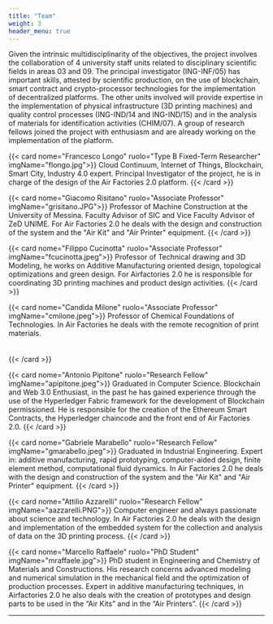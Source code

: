 ```yaml
---
title: "Team"
weight: 3
header_menu: true
---
```


Given the intrinsic multidisciplinarity of the objectives, the project involves the collaboration of 4 university staff units related to disciplinary scientific fields in areas 03 and 09. The principal investigator (ING-INF/05) has important skills, attested by scientific production, on the use of blockchain, smart contract and crypto-processor technologies for the implementation of decentralized platforms. The other units involved will provide expertise in the implementation of physical infrastructure (3D printing machines) and quality control processes (ING-IND/14 and ING-IND/15) and in the analysis of materials for identification activities (CHIM/07). 
A group of research fellows joined the project with enthusiasm and are already working on the implementation of the platform.


{{< card nome="Francesco Longo" ruolo="Type B Fixed-Term Researcher" imgName="flongo.jpg">}}
Cloud Continuum, Internet of Things, Blockchain, Smart City, Industry 4.0 expert. Principal Investigator of the project, he is in charge of the design of the Air Factories 2.0 platform.
{{< /card >}}

{{< card nome="Giacomo Risitano" ruolo="Associate Professor" imgName="grisitano.JPG">}}
Professor of Machine Construction at the University of Messina. Faculty Advisor of SIC and Vice Faculty Advisor of ZeD UNIME. For Air Factories 2.0 he deals with the design and construction of the system and the "Air Kit" and "Air Printer" equipment.
{{< /card >}}

{{< card nome="Filippo Cucinotta" ruolo="Associate Professor" imgName="fcucinotta.jpeg">}}
Professor of Technical drawing and 3D Modeling, he works on Additive Manufacturing oriented design, topological optimizations and green design. For Airfactories 2.0 he is responsible for coordinating 3D printing machines and product design activities.
{{< /card >}}

{{< card nome="Candida Milone" ruolo="Associate Professor" imgName="cmilone.jpeg">}}
Professor of Chemical Foundations of Technologies. In Air Factories he deals with the remote recognition of print materials.
<br>
<br>
<br>
{{< /card >}}

{{< card nome="Antonio Pipitone" ruolo="Research Fellow" imgName="apipitone.jpeg">}}
Graduated in Computer Science. Blockchain and Web 3.0 Enthusiast, in the past he has gained experience through the use of the Hyperledger Fabric framework for the development of Blockchain permissioned. He is responsible for the creation of the Ethereum Smart Contracts, the Hyperledger chaincode and the front end of Air Factories 2.0.
{{< /card >}}

{{< card nome="Gabriele Marabello" ruolo="Research Fellow" imgName="gmarabello.jpeg">}}
Graduated in Industrial Engineering. Expert in: additive manufacturing, rapid prototyping, computer-aided design, finite element method, computational fluid dynamics. In Air Factories 2.0 he deals with the design and construction of the system and the "Air Kit" and "Air Printer" equipment.
{{< /card >}}

{{< card nome="Attilio Azzarelli" ruolo="Research Fellow" imgName="aazzarelli.PNG">}}
Computer engineer and always passionate about science and technology. In Air Factories 2.0 he deals with the design and implementation of the embedded system for the collection and analysis of data on the 3D printing process.
{{< /card >}}

{{< card nome="Marcello Raffaele" ruolo="PhD Student" imgName="mraffaele.jpg">}}
PhD student in Engineering and Chemistry of Materials and Constructions. His research concerns advanced modeling and numerical simulation in the mechanical field and the optimization of production processes. Expert in additive manufacturing techniques, in Airfactories 2.0 he also deals with the creation of prototypes and design parts to be used in the “Air Kits” and in the “Air Printers”.
{{< /card >}}

---

